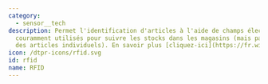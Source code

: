 ```yaml
---
category: 
  - sensor__tech
description: Permet l'identification d'articles à l'aide de champs électromagnétiques,
  couramment utilisés pour suivre les stocks dans les magasins (mais pas pour identifier
  des articles individuels). En savoir plus [cliquez-ici](https://fr.wikipedia.org/wiki/Radio-identification)
icon: /dtpr-icons/rfid.svg
id: rfid
name: RFID
---
```

